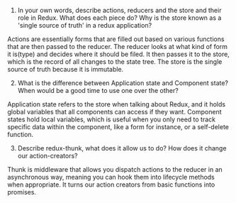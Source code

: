 1. In your own words, describe actions, reducers and the store and their role in Redux. What does each piece do? Why is the store known as a 'single source of truth' in a redux application?

Actions are essentially forms that are filled out based on various functions that are then passed to the reducer. The reducer looks at what kind of form it is(type) and decides where it should be filed. It then passes it to the store, which is the record of all changes to the state tree. The store is the single source of truth because it is immutable.

2. What is the difference between Application state and Component state? When would be a good time to use one over the other?

Application state refers to the store when talking about Redux, and it holds global variables that all components can access if they want. Component states hold local variables, which is useful when you only need to track specific data within the component, like a form for instance, or a self-delete function.

3. Describe redux-thunk, what does it allow us to do? How does it change our action-creators?

Thunk is middleware that allows you dispatch actions to the reducer in an asynchronous way, meaning you can hook them into lifecycle methods when appropriate. It turns our action creators from basic functions into promises.